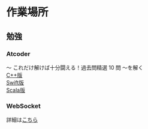 # 作業場所
## 勉強
### Atcoder
～ これだけ解けば十分闘える！過去問精選 10 問 ～を解く  
[C++版](https://qiita.com/drken/items/fd4e5e3630d0f5859067)  
[Swift版](https://qiita.com/cielavenir/items/b90a94dce60a620fa2dc)  
[Scala版](https://qiita.com/kgtkr/items/9b5798d02563e885d2ac)

### WebSocket
詳細は[こちら](https://github.com/sho091915/studystack/tree/master/websocket)

